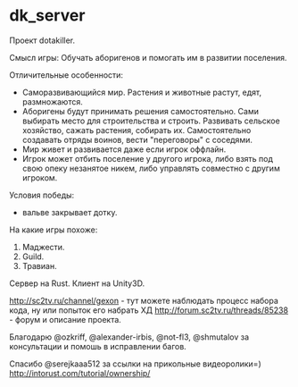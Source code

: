 # dk_server
Проект dotakiller.

Смысл игры:
Обучать аборигенов и помогать им в развитии поселения.

Отличительные особенности:
- Саморазвивающийся мир. Растения и животные растут, едят, размножаются.
- Аборигены будут принимать решения самостоятельно. Сами выбирать место для строительства и строить. Развивать сельское хозяйство, сажать растения, собирать их. Самостоятельно создавать отряды воинов, вести "переговоры" с соседями.
- Мир живет и развивается даже если игрок оффлайн.
- Игрок может отбить поселение у другого игрока, либо взять под свою опеку незанятое никем, либо управлять совместно с другим игроком.

Условия победы:
- вальве закрывает дотку.

На какие игры похоже:
1. Маджести.
2. Guild.
3. Травиан.

Сервер на Rust.
Клиент на Unity3D.


http://sc2tv.ru/channel/gexon - тут можете наблюдать процесс набора кода, ну или попыток его набрать ХД
http://forum.sc2tv.ru/threads/85238 - форум и описание проекта.

Благодарю @ozkriff, @alexander-irbis, @not-fl3, @shmutalov
за консультации и помошь в исправлении багов.

Спасибо @serejkaaa512 за ссылки на прикольные видеоролики=)
 http://intorust.com/tutorial/ownership/

